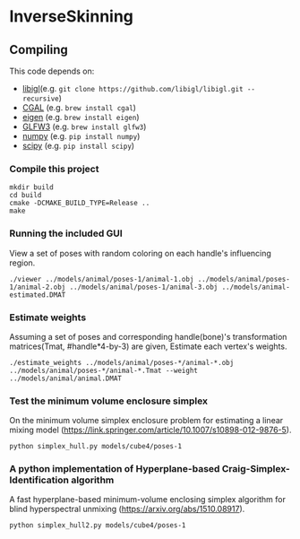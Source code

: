 # InverseSkinning

## Compiling

This code depends on:

- [libigl](https://github.com/libigl/libigl)(e.g. `git clone https://github.com/libigl/libigl.git --recursive`)
- [CGAL](http://www.cgal.org) (e.g. `brew install cgal`)
- [eigen](http://eigen.tuxfamily.org/) (e.g. `brew install eigen`)
- [GLFW3](http://www.glfw.org/) (e.g. `brew install glfw3`)
- [numpy](http://www.numpy.org/) (e.g. `pip install numpy`)
- [scipy](https://www.scipy.org/) (e.g. `pip install scipy`)

### Compile this project
    mkdir build
    cd build
    cmake -DCMAKE_BUILD_TYPE=Release ..
    make

### Running the included GUI
View a set of poses with random coloring on each handle's influencing region.

	./viewer ../models/animal/poses-1/animal-1.obj ../models/animal/poses-1/animal-2.obj ../models/animal/poses-1/animal-3.obj ../models/animal-estimated.DMAT
	
### Estimate weights
Assuming a set of poses and corresponding handle(bone)'s transformation matrices(Tmat, #handle*4-by-3) are given,
Estimate each vertex's weights.

	./estimate_weights ../models/animal/poses-*/animal-*.obj ../models/animal/poses-*/animal-*.Tmat --weight ../models/animal/animal.DMAT	

### Test the minimum volume enclosure simplex
On the minimum volume simplex enclosure problem for estimating a linear mixing model
(https://link.springer.com/article/10.1007/s10898-012-9876-5).

	python simplex_hull.py models/cube4/poses-1

### A python implementation of Hyperplane-based Craig-Simplex-Identification algorithm
A fast hyperplane-based minimum-volume enclosing simplex algorithm for blind hyperspectral unmixing
(https://arxiv.org/abs/1510.08917).

	python simplex_hull2.py models/cube4/poses-1